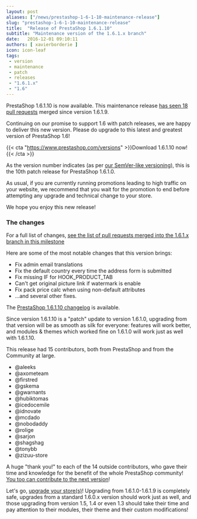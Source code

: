 ```yaml
---
layout: post
aliases: ["/news/prestashop-1-6-1-10-maintenance-release"]
slug: "prestashop-1-6-1-10-maintenance-release"
title:  "Release of PrestaShop 1.6.1.10"
subtitle: "Maintenance version of the 1.6.1.x branch"
date:   2016-12-01 09:10:11
authors: [ xavierborderie ]
icon: icon-leaf
tags:
 - version
 - maintenance
 - patch
 - releases
 - "1.6.1.x"
 - "1.6"
---
```


PrestaShop 1.6.1.10 is now available. This maintenance release [has seen 18 pull requests](https://github.com/PrestaShop/PrestaShop/pulls?q=is%3Aclosed+milestone%3A1.6.1.10) merged since version 1.6.1.9.

Continuing on our promise to support 1.6 with patch releases, we are happy to deliver this new version. Please do upgrade to this latest and greatest version of PrestaShop 1.6!

{{< cta "https://www.prestashop.com/versions" >}}Download 1.6.1.10 now!{{< /cta >}}

As the version number indicates (as per [our SemVer-like versioning](http://build.prestashop.com/news/a-more-semantic-versioning-scheme/)), this is the 10th patch release for PrestaShop 1.6.1.0.<br/>

As usual, if you are currently running promotions leading to high traffic on your website, we recommend that you wait for the promotion to end before attempting any upgrade and technical change to your store.

We hope you enjoy this new release!


### The changes

For a full list of changes, [see the list of pull requests merged into the 1.6.1.x branch in this milestone](https://github.com/PrestaShop/PrestaShop/pulls?q=is%3Aclosed+milestone%3A1.6.1.10)

Here are some of the most notable changes that this version brings:

* Fix admin email translations
* Fix the default country every time the address form is submitted
* Fix missing IF for HOOK_PRODUCT_TAB
* Can't get original picture link if watermark is enable
* Fix pack price calc when using non-default attributes
* ...and several other fixes.


The [PrestaShop 1.6.1.10 changelog](https://www.prestashop.com/en/developers-versions/changelog/1.6.1.10-stable) is available.

Since version 1.6.1.10 is a "patch" update to version 1.6.1.0, upgrading from that version will be as smooth as silk for everyone: features will work better, and modules & themes which worked fine on 1.6.1.0 will work just as well with 1.6.1.10.

This release had 15 contributors, both from PrestaShop and from the Community at large. 

* @aleeks
* @axometeam
* @firstred
* @gskema
* @gwarnants
* @hubiktomas
* @icedocemile
* @idnovate
* @mcdado
* @nobodaddy
* @rolige
* @sarjon
* @shagshag
* @tonybb
* @zizuu-store


A huge "thank you!" to each of the 14 outside contributors, who gave their time and knowledge for the benefit of the whole PrestaShop community! [You too can contribute to the next version](http://doc.prestashop.com/display/PS16/Contributing+code+to+PrestaShop)!

Let's go, [upgrade your store(s)](http://doc.prestashop.com/display/PS16/Updating+PrestaShop)! Upgrading from 1.6.1.0-1.6.1.9 is completely safe, upgrades from a standard 1.6.0.x version should work just as well, and those upgrading from version 1.5, 1.4 or even 1.3 should take their time and pay attention to their modules, their theme and their custom modifications!
